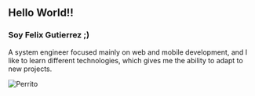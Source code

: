 ## Hello World!!
### Soy Felix Gutierrez ;)
A system engineer focused mainly on web and mobile development, and I like to learn different technologies, which gives me the ability to adapt to new projects.




![Perrito](https://thumbs.gfycat.com/BaggyAshamedKite-size_restricted.gif)
